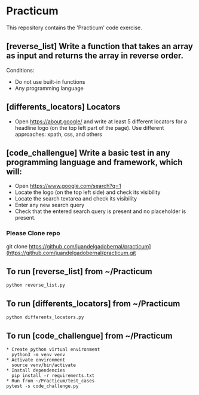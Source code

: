 # Practicum

This repository contains the 'Practicum' code exercise.

## [reverse_list] Write a function that takes an array as input and returns the array in reverse order.
Conditions:
* Do not use built-in functions
* Any programming language

## [differents_locators] Locators
  * Open https://about.google/ and write at least 5 different locators for a headline logo (on the top left part of the page). Use different approaches: xpath, css, and others

## [code_challengue] Write a basic test in any programming language and framework, which will:
  * Open https://www.google.com/search?q=1
  * Locate the logo (on the top left side) and check its visibility
  * Locate the search textarea and check its visibility
  * Enter any new search query
  * Check that the entered search query is present and no placeholder is present.

### Please Clone repo
git clone https://github.com/juandelgadobernal/practicum](https://github.com/juandelgadobernal/practicum.git

## To run [reverse_list] from ~/Practicum
    python reverse_list.py

## To run [differents_locators] from ~/Practicum
    python differents_locators.py

## To run [code_challengue] from ~/Practicum
    * Create python virtual environment
      python3 -m venv venv
    * Activate environment
      source venv/bin/activate
    * Install dependencies
      pip install -r requirements.txt
    * Run from ~/Practicum/test_cases
    pytest -s code_challenge.py




      
